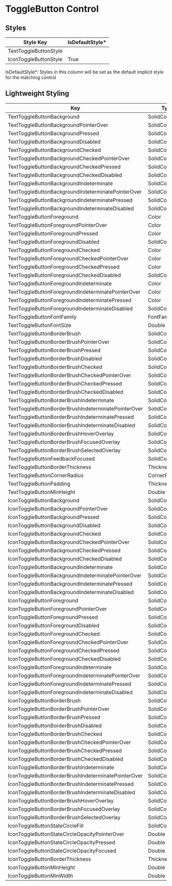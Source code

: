 # ToggleButton Control
## Styles

Style Key|IsDefaultStyle*
-|-
TextToggleButtonStyle|
IconToggleButtonStyle|True

IsDefaultStyle*: Styles in this column will be set as the default implicit style for the matching control

## Lightweight Styling

Key|Type|Value
-|-|-
TextToggleButtonBackground|SolidColorBrush|SystemControlTransparentBrush
TextToggleButtonBackgroundPointerOver|SolidColorBrush|SystemControlTransparentBrush
TextToggleButtonBackgroundPressed|SolidColorBrush|SystemControlTransparentBrush
TextToggleButtonBackgroundDisabled|SolidColorBrush|SystemControlTransparentBrush
TextToggleButtonBackgroundChecked|SolidColorBrush|SystemControlTransparentBrush
TextToggleButtonBackgroundCheckedPointerOver|SolidColorBrush|SystemControlTransparentBrush
TextToggleButtonBackgroundCheckedPressed|SolidColorBrush|SystemControlTransparentBrush
TextToggleButtonBackgroundCheckedDisabled|SolidColorBrush|SystemControlTransparentBrush
TextToggleButtonBackgroundIndeterminate|SolidColorBrush|SystemControlTransparentBrush
TextToggleButtonBackgroundIndeterminatePointerOver|SolidColorBrush|SystemControlTransparentBrush
TextToggleButtonBackgroundIndeterminatePressed|SolidColorBrush|SystemControlTransparentBrush
TextToggleButtonBackgroundIndeterminateDisabled|SolidColorBrush|SystemControlTransparentBrush
TextToggleButtonForeground|Color|PrimaryColor
TextToggleButtonForegroundPointerOver|Color|PrimaryColor
TextToggleButtonForegroundPressed|Color|PrimaryColor
TextToggleButtonForegroundDisabled|SolidColorBrush|OnSurfaceLowBrush
TextToggleButtonForegroundChecked|Color|PrimaryColor
TextToggleButtonForegroundCheckedPointerOver|Color|PrimaryColor
TextToggleButtonForegroundCheckedPressed|Color|PrimaryColor
TextToggleButtonForegroundCheckedDisabled|SolidColorBrush|OnSurfaceLowBrush
TextToggleButtonForegroundIndeterminate|Color|PrimaryColor
TextToggleButtonForegroundIndeterminatePointerOver|Color|PrimaryColor
TextToggleButtonForegroundIndeterminatePressed|Color|PrimaryColor
TextToggleButtonForegroundIndeterminateDisabled|SolidColorBrush|OnSurfaceLowBrush
TextToggleButtonFontFamily|FontFamily|MaterialRegularFontFamily
TextToggleButtonFontSize|Double|LabelLargeFontSize
TextToggleButtonBorderBrush|SolidColorBrush|SystemControlTransparentBrush
TextToggleButtonBorderBrushPointerOver|SolidColorBrush|SystemControlTransparentBrush
TextToggleButtonBorderBrushPressed|SolidColorBrush|SystemControlTransparentBrush
TextToggleButtonBorderBrushDisabled|SolidColorBrush|SystemControlTransparentBrush
TextToggleButtonBorderBrushChecked|SolidColorBrush|SystemControlTransparentBrush
TextToggleButtonBorderBrushCheckedPointerOver|SolidColorBrush|SystemControlTransparentBrush
TextToggleButtonBorderBrushCheckedPressed|SolidColorBrush|SystemControlTransparentBrush
TextToggleButtonBorderBrushCheckedDisabled|SolidColorBrush|SystemControlTransparentBrush
TextToggleButtonBorderBrushIndeterminate|SolidColorBrush|SystemControlTransparentBrush
TextToggleButtonBorderBrushIndeterminatePointerOver|SolidColorBrush|SystemControlTransparentBrush
TextToggleButtonBorderBrushIndeterminatePressed|SolidColorBrush|SystemControlTransparentBrush
TextToggleButtonBorderBrushIndeterminateDisabled|SolidColorBrush|SystemControlTransparentBrush
TextToggleButtonBorderBrushHoverOverlay|SolidColorBrush|OnSurfaceHoverBrush
TextToggleButtonBorderBrushFocusedOverlay|SolidColorBrush|OnSurfaceFocusedBrush
TextToggleButtonBorderBrushSelectedOverlay|SolidColorBrush|OnSurfaceFocusedBrush
TextToggleButtonFeedbackFocused|SolidColorBrush|OnSurfaceFocusedBrush
TextToggleButtonBorderThickness|Thickness|0
TextToggleButtonCornerRadius|CornerRadius|4
TextToggleButtonPadding|Thickness|16,8
TextToggleButtonMinHeight|Double|40
IconToggleButtonBackground|SolidColorBrush|SystemControlTransparentBrush
IconToggleButtonBackgroundPointerOver|SolidColorBrush|SystemControlTransparentBrush
IconToggleButtonBackgroundPressed|SolidColorBrush|SystemControlTransparentBrush
IconToggleButtonBackgroundDisabled|SolidColorBrush|SystemControlTransparentBrush
IconToggleButtonBackgroundChecked|SolidColorBrush|SystemControlTransparentBrush
IconToggleButtonBackgroundCheckedPointerOver|SolidColorBrush|SystemControlTransparentBrush
IconToggleButtonBackgroundCheckedPressed|SolidColorBrush|SystemControlTransparentBrush
IconToggleButtonBackgroundCheckedDisabled|SolidColorBrush|SystemControlTransparentBrush
IconToggleButtonBackgroundIndeterminate|SolidColorBrush|SystemControlTransparentBrush
IconToggleButtonBackgroundIndeterminatePointerOver|SolidColorBrush|SystemControlTransparentBrush
IconToggleButtonBackgroundIndeterminatePressed|SolidColorBrush|SystemControlTransparentBrush
IconToggleButtonBackgroundIndeterminateDisabled|SolidColorBrush|SystemControlTransparentBrush
IconToggleButtonForeground|SolidColorBrush|OnSurfaceVariantBrush
IconToggleButtonForegroundPointerOver|SolidColorBrush|OnSurfaceVariantBrush
IconToggleButtonForegroundPressed|SolidColorBrush|OnSurfaceVariantBrush
IconToggleButtonForegroundDisabled|SolidColorBrush|OnSurfaceLowBrush
IconToggleButtonForegroundChecked|SolidColorBrush|PrimaryBrush
IconToggleButtonForegroundCheckedPointerOver|SolidColorBrush|PrimaryBrush
IconToggleButtonForegroundCheckedPressed|SolidColorBrush|PrimaryBrush
IconToggleButtonForegroundCheckedDisabled|SolidColorBrush|OnSurfaceLowBrush
IconToggleButtonForegroundIndeterminate|SolidColorBrush|PrimaryBrush
IconToggleButtonForegroundIndeterminatePointerOver|SolidColorBrush|PrimaryBrush
IconToggleButtonForegroundIndeterminatePressed|SolidColorBrush|PrimaryBrush
IconToggleButtonForegroundIndeterminateDisabled|SolidColorBrush|OnSurfaceLowBrush
IconToggleButtonBorderBrush|SolidColorBrush|SystemControlTransparentBrush
IconToggleButtonBorderBrushPointerOver|SolidColorBrush|SystemControlTransparentBrush
IconToggleButtonBorderBrushPressed|SolidColorBrush|SystemControlTransparentBrush
IconToggleButtonBorderBrushDisabled|SolidColorBrush|SystemControlTransparentBrush
IconToggleButtonBorderBrushChecked|SolidColorBrush|SystemControlTransparentBrush
IconToggleButtonBorderBrushCheckedPointerOver|SolidColorBrush|SystemControlTransparentBrush
IconToggleButtonBorderBrushCheckedPressed|SolidColorBrush|SystemControlTransparentBrush
IconToggleButtonBorderBrushCheckedDisabled|SolidColorBrush|SystemControlTransparentBrush
IconToggleButtonBorderBrushIndeterminate|SolidColorBrush|SystemControlTransparentBrush
IconToggleButtonBorderBrushIndeterminatePointerOver|SolidColorBrush|SystemControlTransparentBrush
IconToggleButtonBorderBrushIndeterminatePressed|SolidColorBrush|SystemControlTransparentBrush
IconToggleButtonBorderBrushIndeterminateDisabled|SolidColorBrush|SystemControlTransparentBrush
IconToggleButtonBorderBrushHoverOverlay|SolidColorBrush|OnSurfaceHoverBrush
IconToggleButtonBorderBrushFocusedOverlay|SolidColorBrush|OnSurfaceFocusedBrush
IconToggleButtonBorderBrushSelectedOverlay|SolidColorBrush|OnSurfaceFocusedBrush
IconToggleButtonStateCircleFill|SolidColorBrush|PrimaryBrush
IconToggleButtonStateCircleOpacityPointerOver|Double|HoverOpacity
IconToggleButtonStateCircleOpacityPressed|Double|PressedOpacity
IconToggleButtonStateCircleOpacityFocused|Double|FocusedOpacity
IconToggleButtonBorderThickness|Thickness|0
IconToggleButtonMinHeight|Double|40
IconToggleButtonMinWidth|Double|40